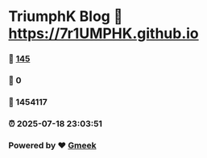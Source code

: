 # TriumphK Blog :link: https://7r1UMPHK.github.io 
### :page_facing_up: [145](https://7r1UMPHK.github.io/tag.html) 
### :speech_balloon: 0 
### :hibiscus: 1454117 
### :alarm_clock: 2025-07-18 23:03:51 
### Powered by :heart: [Gmeek](https://github.com/Meekdai/Gmeek)
